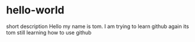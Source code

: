 # hello-world
short description
Hello my name is tom. I am trying to learn github
again its tom still learning how to use github
